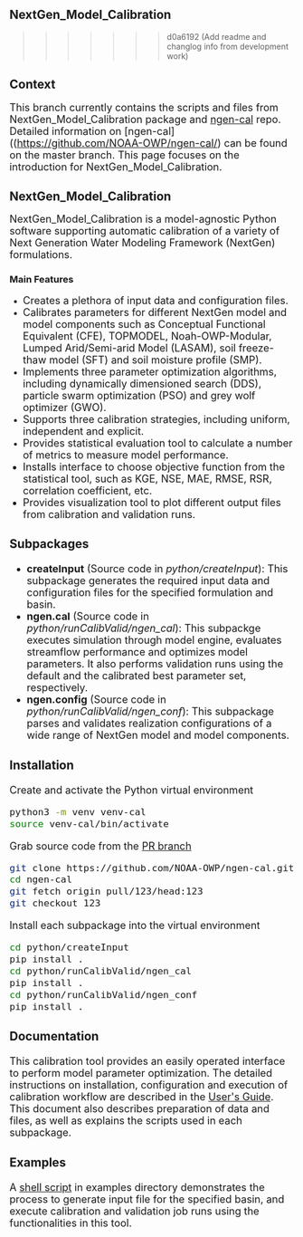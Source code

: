 ## NextGen_Model_Calibration
>>>>>>> d0a6192 (Add readme and changlog info from development work)

## __Context__
<font size="4"> This branch currently contains the scripts and files from NextGen_Model_Calibration package and [ngen-cal](https://github.com/NOAA-OWP/ngen-cal/) repo. Detailed information on [ngen-cal]((https://github.com/NOAA-OWP/ngen-cal/) can be found on the master branch. This page focuses on the introduction for NextGen_Model_Calibration. </font> 

## __NextGen_Model_Calibration__
<font size="4"> NextGen_Model_Calibration is a model-agnostic Python software supporting automatic calibration of a variety of Next Generation Water Modeling Framework (NextGen) formulations. </font> 

### Main Features
- <font size="4"> Creates a plethora of input data and configuration files. </font>
- <font size="4"> Calibrates parameters for different NextGen model and model components such as Conceptual Functional Equivalent (CFE), TOPMODEL, Noah-OWP-Modular, Lumped Arid/Semi-arid Model (LASAM), soil freeze-thaw model (SFT) and soil moisture profile (SMP). </font>
- <font size="4"> Implements three parameter optimization algorithms, including dynamically dimensioned search (DDS), particle swarm optimization (PSO) and grey wolf optimizer (GWO). </font>
- <font size="4"> Supports three calibration strategies, including uniform, independent and explicit. </font>
- <font size="4"> Provides statistical evaluation tool to calculate a number of metrics to measure model performance.
- <font size="4"> Installs interface to choose objective function from the statistical tool, such as KGE, NSE, MAE, RMSE, RSR, correlation coefficient, etc. </font>
- <font size="4"> Provides visualization tool to plot different output files from calibration and validation runs.</font>

### Subpackages
- <font size="4">__createInput__ (Source code in _python/createInput_): This subpackage generates the required input data and configuration files for the specified formulation and basin. </font>
- <font size="4">__ngen.cal__ (Source code in _python/runCalibValid/ngen_cal_): This subpackge executes simulation through model engine, evaluates streamflow performance and optimizes model parameters. It also performs validation runs using the default and the calibrated best parameter set, respectively. </font>
- <font size="4">__ngen.config__ (Source code in _python/runCalibValid/ngen_conf_): This subpackage parses and validates realization configurations of a wide range of NextGen model and model components. </font>

### Installation
<font size="4"> Create and activate the Python virtual environment </font>

``` bash
python3 -m venv venv-cal 
source venv-cal/bin/activate
```
<font size="4"> Grab source code from the [PR branch](https://github.com/NOAA-OWP/ngen-cal/tree/4cb1c44280e56fd0ac640f0d4e6b5cc57fb3dbd8)</font>
``` bash
git clone https://github.com/NOAA-OWP/ngen-cal.git
cd ngen-cal
git fetch origin pull/123/head:123
git checkout 123
```
<font size="4"> Install each subpackage into the virtual environment </font>
```bash
cd python/createInput
pip install .
cd python/runCalibValid/ngen_cal
pip install .
cd python/runCalibValid/ngen_conf
pip install .
```
### Documentation
<font size="4"> This calibration tool provides an easily operated interface to perform model parameter optimization. The detailed instructions on installation, configuration and execution of calibration workflow are described in the [User's Guide](https://github.com/NOAA-OWP/ngen-cal/blob/b5b056e4af0e7d5952b19d574d03f8638e31a0c7/doc/NextGen_Model_Calibration_User_Guide.pdf). This document also describes preparation of data and files, as well as explains the scripts used in each subpackage. </font>
    
### Examples
<font size="4"> A [shell script](https://github.com/NOAA-OWP/ngen-cal/blob/8541009f70a23e7f50ac6e0ea712c00704a410dc/examples/run_calibration.sh) in examples directory demonstrates the process to generate input file for the specified basin, and execute calibration and validation job runs using the functionalities in this tool. </font>
    
